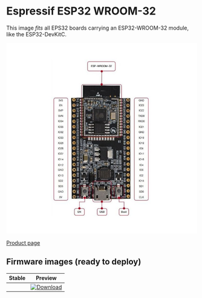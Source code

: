 # Espressif ESP32 WROOM-32

This image _fits_ all EPS32 boards carrying an ESP32-WROOM-32 module, like the ESP32-DevKitC.

![esp32-devkitc](../../images/reference-targets/esp32-devkitc.jpg)

[Product page](https://www.espressif.com/en/products/hardware/esp32-devkitc/overview)

## Firmware images (ready to deploy)

| Stable | Preview |
|---|---|
| []() | [ ![Download](https://api.bintray.com/packages/nfbot/nanoframework-images-dev/ESP32_WROOM_32/images/download.svg) ](https://bintray.com/nfbot/nanoframework-images-dev/ESP32_WROOM_32/_latestVersion) |

